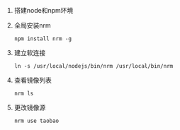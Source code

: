1. 搭建node和npm环境

2. 全局安装nrm

   ```shell
   npm install nrm -g
   ```

3. 建立软连接

   ```shell
   ln -s /usr/local/nodejs/bin/nrm /usr/local/bin/nrm
   ```

4. 查看镜像列表

   ```shell
   nrm ls
   ```

5. 更改镜像源

   ```shell
   nrm use taobao
   ```

   